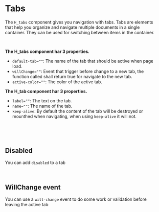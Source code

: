 # Tabs

The `H_tabs` component gives you navigation with tabs.
Tabs are elements that help you organize and navigate multiple documents in a single container. They can be used for switching between items in the container.

<br>

**The H_tabs component har 3 properties.**<br>

- `default-tab=""`: The name of the tab that should be active when page load.<br>
- `willChange=""`: Event that trigger before change to a new tab, the function called shall return true for navigate to the new tab.
- `active-color=""`: The color of the active tab.

**The H_tab component har 3 properties.**<br>

- `label=""`: The text on the tab.<br>
- `name=""`: The name of the tab.
- `keep-alive`: By default the content of the tab will be destroyed or mounthed when navigating, when using `keep-alive` it will not.

<br>

<hhl-live-editor title="" htmlCode='
        <template>
        <div h-display="flex" h-flex-direction="column" h-align-items="center" h-gap="1rem">
        <H_btn @click="tab=`tab1`">Tab1</H_btn>
        <H_tabs h-height="20rem" active-color="lime" :default-tab="tab">
        <H_tab name="tab1" label="Tab 1." keep-alive><div h-height="100%" h-padding="2.5rem">This is TAB 1...</div></H_tab>
        <H_tab name="tab2" label="Tab 2." keep-alive><div h-padding="2.5rem">
        <H_datagrid
        :data-handler="lData"
        data-key="id"  
        >
        <H_column field="id" type="number"></H_column>
        <H_column field="val1" type="string"></H_column>
        <H_column field="val2" type="string" filter="select"></H_column>
        <H_column field="val3" type="string"></H_column>
        <H_column field="val4" type="string"></H_column>
        <H_column field="val5" type="bool"></H_column>
        <H_column field="val6" type="date"></H_column>
        <H_column field="val7" type="string"></H_column>
        </H_datagrid>
        </div></H_tab>
        <H_tab name="tab3" label="Tab 3." keep-alive><div h-padding="2.5rem" >This is TAB 3...</div></H_tab>
        </H_tabs>
        </div>
        </template>
        <script>
        // import { localData } from "HHL-UI/Components/datagrid";  
        const { localData, getData, dateFormat } = fakeImport;
        const lData = new localData();
        const tab = ref("tab3");
        async function load() {
        await lData.startLoading();
        const data = await getData(100);
        lData.setData(data);
        lData.loadData();
        }
        function formatDate(value) {
        return dateFormat.D_01_dec_2021_HHMM(value);
        }
        return { lData,formatDate,tab }
        </script>
'>
</hhl-live-editor>

<br>

## Disabled

You can add `disabled` to a tab<br>

<hhl-live-editor title="" htmlCode='
		<template>
			<div h-display="flex" h-align-items="center" h-gap="1rem">
				<H_tabs h-height="150px">
					<H_tab name="tab1" label="Tab 1."><div h-padding="2.5rem">This is TAB 1...</div></H_tab>
					<H_tab :disabled="true" name="tab2" label="Tab 2."><div h-padding="2.5rem">This is TAB 2...</div></H_tab>
					<H_tab name="tab3" label="Tab 3."><div h-padding="2.5rem">This is TAB 3...</div></H_tab>
				</H_tabs>
			</div>
		</template>
'>
</hhl-live-editor>

<br>

## WillChange event

You can use a `will-change` event to do some work or validation before leaving the active tab<br>

<hhl-live-editor title="" htmlCode='
		<template>
			<div h-display="flex" h-align-items="center" h-gap="1rem">
				<H_tabs :will-change="canChange" h-height="150px">
					<H_tab name="tab1" label="Tab 1."><div h-padding="2.5rem">This is TAB 1...</div></H_tab>
					<H_tab name="tab2" label="Tab 2."><div h-padding="2.5rem">This is TAB 2...</div></H_tab>
					<H_tab name="tab3" label="Tab 3."><div h-padding="2.5rem">This is TAB 3...</div></H_tab>
				</H_tabs>
			</div>
		</template>
		<script>
    function canChange(from,to) {
      if (from==="tab1" || from==="") {return true;}
      if (confirm("Will you navigate away from " + from + " to " + to)) {
					return true;
				} else {
					return false;
				}
			}
			return { canChange }
		</script>
'>
</hhl-live-editor>

<br>
